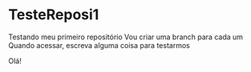 # TesteReposi1
Testando meu primeiro repositório
Vou criar uma branch para cada um
Quando acessar, escreva alguma coisa para testarmos

Olá!
